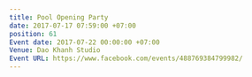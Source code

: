 ```yaml
---
title: Pool Opening Party
date: 2017-07-17 07:59:00 +07:00
position: 61
Event date: 2017-07-22 00:00:00 +07:00
Venue: Dao Khanh Studio
Event URL: https://www.facebook.com/events/488769384799982/
---
```


